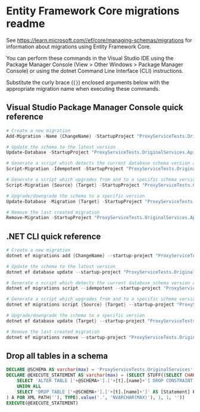 # Entity Framework Core migrations readme

See <https://learn.microsoft.com//ef/core/managing-schemas/migrations> for information about migrations using Entity Framework Core.

You can perform these commands in the Visual Studio IDE using the Package Manager Console (View > Other Windows > Package Manager Console) or using the dotnet Command Line Interface (CLI) instructions.

Substitute the curly brace (`{}`) enclosed arguments below with the appropriate migration name when executing these commands.

## Visual Studio Package Manager Console quick reference

```powershell
# Create a new migration
Add-Migration -Name {ChangeName} -StartupProject "ProxyServiceTests.OriginalServices.Api" -Project "ProxyServiceTests.OriginalServices.Infrastructure"

# Update the schema to the latest version
Update-Database -StartupProject "ProxyServiceTests.OriginalServices.Api" -Project "ProxyServiceTests.OriginalServices.Infrastructure"

# Generate a script which detects the current database schema version and updates it to the latest
Script-Migration -Idempotent -StartupProject "ProxyServiceTests.OriginalServices.Api" -Project "ProxyServiceTests.OriginalServices.Infrastructure"

# Generate a script which upgrades from and to a specific schema version
Script-Migration {Source} {Target} -StartupProject "ProxyServiceTests.OriginalServices.Api" -Project "ProxyServiceTests.OriginalServices.Infrastructure"

# Upgrade/downgrade the schema to a specific version
Update-Database -Migration {Target} -StartupProject "ProxyServiceTests.OriginalServices.Api" -Project "ProxyServiceTests.OriginalServices.Infrastructure"

# Remove the last created migration
Remove-Migration -StartupProject "ProxyServiceTests.OriginalServices.Api" -Project "ProxyServiceTests.OriginalServices.Infrastructure"
```

## .NET CLI quick reference

```powershell
# Create a new migration
dotnet ef migrations add {ChangeName} --startup-project "ProxyServiceTests.OriginalServices.Api" --project "ProxyServiceTests.OriginalServices.Infrastructure"

# Update the schema to the latest version
dotnet ef database update --startup-project "ProxyServiceTests.OriginalServices.Api" --project "ProxyServiceTests.OriginalServices.Infrastructure"

# Generate a script which detects the current database schema version and updates it to the latest
dotnet ef migrations script --idempotent --startup-project "ProxyServiceTests.OriginalServices.Api" --project "ProxyServiceTests.OriginalServices.Infrastructure"

# Generate a script which upgrades from and to a specific schema version
dotnet ef migrations script {Source} {Target} --startup-project "ProxyServiceTests.OriginalServices.Api" --project "ProxyServiceTests.OriginalServices.Infrastructure"

# Upgrade/downgrade the schema to a specific version
dotnet ef database update {Target} --startup-project "ProxyServiceTests.OriginalServices.Api" --project "ProxyServiceTests.OriginalServices.Infrastructure"

# Remove the last created migration
dotnet ef migrations remove --startup-project "ProxyServiceTests.OriginalServices.Api" --project "ProxyServiceTests.OriginalServices.Infrastructure"
```

## Drop all tables in a schema

```sql
DECLARE @SCHEMA AS varchar(max) = 'ProxyServiceTests.OriginalServices'
DECLARE @EXECUTE_STATEMENT AS varchar(max) = (SELECT STUFF((SELECT CHAR(13) + CHAR(10) + [Statement] FROM (
    SELECT 'ALTER TABLE ['+@SCHEMA+'].['+[t].[name]+'] DROP CONSTRAINT ['+[fk].[name]+']' AS [Statement] FROM [sys].[foreign_keys] AS [fk] INNER JOIN [sys].[tables] AS [t] ON [t].[object_id] = [fk].[parent_object_id] INNER JOIN [sys].[schemas] AS [s] ON [s].[schema_id] = [t].[schema_id] WHERE [s].[name] = @SCHEMA
    UNION ALL
    SELECT 'DROP TABLE ['+@SCHEMA+'].['+[t].[name]+']' AS [Statement] FROM [sys].[tables] AS [t] INNER JOIN [sys].[schemas] AS [s] ON [s].[schema_id] = [t].[schema_id] WHERE [s].[name] = @SCHEMA
) A FOR XML PATH(''), TYPE).value('.', 'NVARCHAR(MAX)'), 1, 1, ''))
EXECUTE(@EXECUTE_STATEMENT)
```
